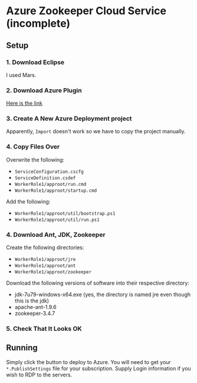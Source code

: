 # Azure Zookeeper Cloud Service (incomplete)

## Setup

### 1. Download Eclipse

I used Mars.

### 2. Download Azure Plugin

[Here is the link](https://azure.microsoft.com/en-us/documentation/articles/azure-toolkit-for-eclipse-installation/)

### 3. Create A New Azure Deployment project

Apparently, `Import` doesn't work so we have to copy the project manually.

### 4. Copy Files Over


Overwrite the following:

* `ServiceConfiguration.cscfg`
* `ServiceDefinition.csdef`
* `WorkerRole1/approot/run.cmd`
* `WorkerRole1/approot/startup.cmd`

Add the following:

* `WorkerRole1/approot/util/bootstrap.ps1`
* `WorkerRole1/approot/util/run.ps1`

### 4. Download Ant, JDK, Zookeeper

Create the following directories:

* `WorkerRole1/approot/jre`
* `WorkerRole1/approot/ant`
* `WorkerRole1/approot/zookeeper`

Download the following versions of software into their respective directory:

* jdk-7u79-windows-x64.exe (yes, the directory is named jre even though this is the jdk)
* apache-ant-1.9.6
* zookeeper-3.4.7

### 5. Check That It Looks OK

## Running

Simply click the button to deploy to Azure. You will need to get your `*.PublishSettings` file for your subscription. Supply Login information if you wish to RDP to the servers.
